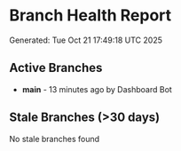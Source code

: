 # Branch Health Report
Generated: Tue Oct 21 17:49:18 UTC 2025

## Active Branches
- **main** - 13 minutes ago by Dashboard Bot

## Stale Branches (>30 days)
No stale branches found
